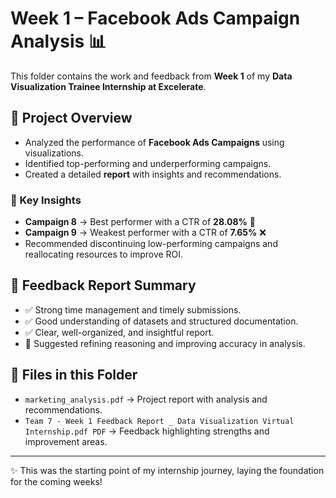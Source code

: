 # Week 1 – Facebook Ads Campaign Analysis 📊  

This folder contains the work and feedback from **Week 1** of my **Data Visualization Trainee Internship at Excelerate**.  

## 📌 Project Overview  
- Analyzed the performance of **Facebook Ads Campaigns** using visualizations.  
- Identified top-performing and underperforming campaigns.  
- Created a detailed **report** with insights and recommendations.  

### 🔑 Key Insights  
- **Campaign 8** → Best performer with a CTR of **28.08%** 🚀  
- **Campaign 9** → Weakest performer with a CTR of **7.65%** ❌  
- Recommended discontinuing low-performing campaigns and reallocating resources to improve ROI.  

## 📝 Feedback Report Summary  
- ✅ Strong time management and timely submissions.  
- ✅ Good understanding of datasets and structured documentation.  
- ✅ Clear, well-organized, and insightful report.  
- 🎯 Suggested refining reasoning and improving accuracy in analysis.  

## 📂 Files in this Folder  
- `marketing_analysis.pdf` → Project report with analysis and recommendations.  
- `Team 7 - Week 1 Feedback Report _ Data Visualization Virtual Internship.pdf
PDF` → Feedback highlighting strengths and improvement areas.  

---  

✨ This was the starting point of my internship journey, laying the foundation for the coming weeks!  
